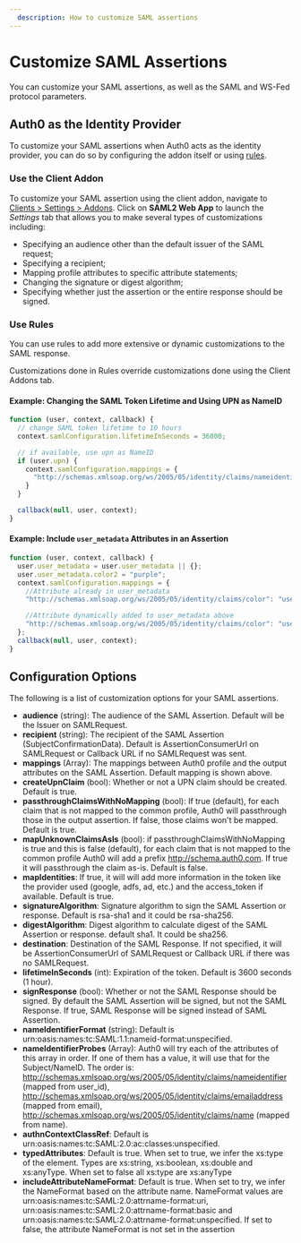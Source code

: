 ```yaml
---
  description: How to customize SAML assertions
---
```


# Customize SAML Assertions

You can customize your SAML assertions, as well as the SAML and WS-Fed protocol parameters.

## Auth0 as the Identity Provider

To customize your SAML assertions when Auth0 acts as the identity provider, you can do so by configuring the addon itself or using [rules](/rules).

### Use the Client Addon

To customize your SAML assertion using the client addon, navigate to [Clients > Settings > Addons](${manage_url}/#/clients/${account.clientId}/addons). Click on **SAML2 Web App** to launch the *Settings* tab that allows you to make several types of customizations including:

* Specifying an audience other than the default issuer of the SAML request;
* Specifying a recipient;
* Mapping profile attributes to specific attribute statements;
* Changing the signature or digest algorithm;
* Specifying whether just the assertion or the entire response should be signed.

### Use Rules

You can use rules to add more extensive or dynamic customizations to the SAML response.

Customizations done in Rules override customizations done using the Client Addons tab.

#### Example: Changing the SAML Token Lifetime and Using UPN as NameID

```js
function (user, context, callback) {
  // change SAML token lifetime to 10 hours
  context.samlConfiguration.lifetimeInSeconds = 36000;

  // if available, use upn as NameID
  if (user.upn) {
    context.samlConfiguration.mappings = {
      "http://schemas.xmlsoap.org/ws/2005/05/identity/claims/nameidentifier": "upn"
    }
  }

  callback(null, user, context);
}
```

#### Example: Include `user_metadata` Attributes in an Assertion

```js
function (user, context, callback) {
  user.user_metadata = user.user_metadata || {};
  user.user_metadata.color2 = "purple";
  context.samlConfiguration.mappings = {
    //Attribute already in user_metadata
    "http://schemas.xmlsoap.org/ws/2005/05/identity/claims/color": "user_metadata.color",

    //Attribute dynamically added to user_metadata above
    "http://schemas.xmlsoap.org/ws/2005/05/identity/claims/color": "user_metadata.color",
  };
  callback(null, user, context);
}
```

## Configuration Options

The following is a list of customization options for your SAML assertions.

* **audience** (string): The audience of the SAML Assertion. Default will be the Issuer on SAMLRequest.
* **recipient** (string): The recipient of the SAML Assertion (SubjectConfirmationData). Default is AssertionConsumerUrl on SAMLRequest or Callback URL if no SAMLRequest was sent.
* **mappings** (Array): The mappings between Auth0 profile and the output attributes on the SAML Assertion. Default mapping is shown above.
* **createUpnClaim** (bool): Whether or not a UPN claim should be created. Default is true.
* **passthroughClaimsWithNoMapping** (bool): If true (default), for each claim that is not mapped to the common profile, Auth0 will passthrough those in the output assertion. If false, those claims won't be mapped. Default is true.
* **mapUnknownClaimsAsIs** (bool): if passthroughClaimsWithNoMapping is true and this is false (default), for each claim that is not mapped to the common profile Auth0 will add a prefix http://schema.auth0.com. If true it will passthrough the claim as-is. Default is false.
* **mapIdentities**: If true, it will will add more information in the token like the provider used (google, adfs, ad, etc.) and the access_token if available. Default is true.
* **signatureAlgorithm**: Signature algorithm to sign the SAML Assertion or response. Default is rsa-sha1 and it could be rsa-sha256.
* **digestAlgorithm**: Digest algorithm to calculate digest of the SAML Assertion or response. default sha1. It could be sha256.
* **destination**: Destination of the SAML Response. If not specified, it will be AssertionConsumerUrl of SAMLRequest or Callback URL if there was no SAMLRequest.
* **lifetimeInSeconds** (int): Expiration of the token. Default is 3600 seconds (1 hour).
* **signResponse** (bool): Whether or not the SAML Response should be signed. By default the SAML Assertion will be signed, but not the SAML Response. If true, SAML Response will be signed instead of SAML Assertion.
* **nameIdentifierFormat** (string): Default is urn:oasis:names:tc:SAML:1.1:nameid-format:unspecified.
* **nameIdentifierProbes** (Array): Auth0 will try each of the attributes of this array in order. If one of them has a value, it will use that for the Subject/NameID. The order is: http://schemas.xmlsoap.org/ws/2005/05/identity/claims/nameidentifier (mapped from user_id), http://schemas.xmlsoap.org/ws/2005/05/identity/claims/emailaddress (mapped from email), http://schemas.xmlsoap.org/ws/2005/05/identity/claims/name (mapped from name).
* **authnContextClassRef**: Default is urn:oasis:names:tc:SAML:2.0:ac:classes:unspecified.
* **typedAttributes**: Default is true. When set to true, we infer the xs:type of the element. Types are xs:string, xs:boolean, xs:double and xs:anyType. When set to false all xs:type are xs:anyType
* **includeAttributeNameFormat**: Default is true. When set to try, we infer the NameFormat based on the attribute name. NameFormat values are urn:oasis:names:tc:SAML:2.0:attrname-format:uri, urn:oasis:names:tc:SAML:2.0:attrname-format:basic and urn:oasis:names:tc:SAML:2.0:attrname-format:unspecified. If set to false, the attribute NameFormat is not set in the assertion

